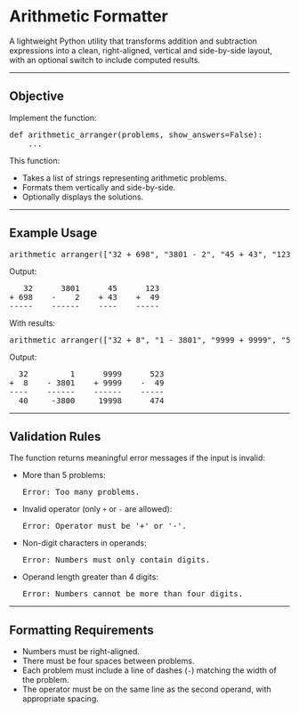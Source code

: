 
# Arithmetic Formatter

A lightweight Python utility that transforms addition and subtraction expressions into a clean, right-aligned, vertical and side-by-side layout, with an optional switch to include computed results.

---

## Objective

Implement the function:

<pre>
def arithmetic_arranger(problems, show_answers=False):
    ...
</pre>

This function:
- Takes a list of strings representing arithmetic problems.
- Formats them vertically and side-by-side.
- Optionally displays the solutions.

---

## Example Usage

<pre>
arithmetic_arranger(["32 + 698", "3801 - 2", "45 + 43", "123 + 49"])
</pre>

Output:

<pre>
   32      3801      45      123
+ 698    -    2    + 43    +  49
-----    ------    ----    -----
</pre>

With results:

<pre>
arithmetic_arranger(["32 + 8", "1 - 3801", "9999 + 9999", "523 - 49"], True)
</pre>

Output:

<pre>
  32         1      9999      523
+  8    - 3801    + 9999    -  49
----    ------    ------    -----
  40     -3800     19998      474
</pre>

---

## Validation Rules

The function returns meaningful error messages if the input is invalid:

- More than 5 problems:  
  <pre>Error: Too many problems.</pre>

- Invalid operator (only <code>+</code> or <code>-</code> are allowed):  
  <pre>Error: Operator must be '+' or '-'.</pre>

- Non-digit characters in operands:  
  <pre>Error: Numbers must only contain digits.</pre>

- Operand length greater than 4 digits:  
  <pre>Error: Numbers cannot be more than four digits.</pre>

---

## Formatting Requirements

- Numbers must be right-aligned.
- There must be four spaces between problems.
- Each problem must include a line of dashes (<code>-</code>) matching the width of the problem.
- The operator must be on the same line as the second operand, with appropriate spacing.
